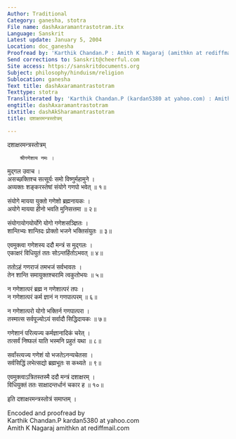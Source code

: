 ```yaml
---
Author: Traditional
Category: ganesha, stotra
File name: dashAxaramantrastotram.itx
Language: Sanskrit
Latest update: January 5, 2004
Location: doc_ganesha
Proofread by: 'Karthik Chandan.P : Amith K Nagaraj (amithkn at rediffmail.com)'
Send corrections to: Sanskrit@cheerful.com
Site access: https://sanskritdocuments.org
Subject: philosophy/hinduism/religion
Sublocation: ganesha
Text title: dashAxaramantrastotram
Texttype: stotra
Transliterated by: 'Karthik Chandan.P (kardan5380 at yahoo.com) : Amith K Nagaraj'
engtitle: dashAxaramantrastotram
itxtitle: dashAkSharamantrastotram
title: दशाक्षरमन्त्रस्तोत्रम्

---
```

  
 दशाक्षरमन्त्रस्तोत्रम्   
  
        श्रीगणेशाय नमः ।  
मुद्गल उवाच ।  
असच्छक्तिश्च सत्सूर्यः समो विष्णुर्महामुने ।  
अव्यक्तः शङ्करस्तेषां संयोगे गणपो भवेत् ॥ १॥  
  
संयोगे मायया युक्तो गणेशो ब्रह्मनायकः ।  
अयोगे मायया हीनो भवति मुनिसत्तमा ॥ २॥  
  
संयोगायोगयोर्योगे योगो गणेशसञ्ज्ञितः ।  
शान्तिभ्यः शान्तिदः प्रोक्तो भजने भक्तिसंयुतः ॥ ३॥  
  
एवमुक्त्वा गणेशस्य ददौ मन्त्रं स मुद्गलः ।  
एकाक्षरं विधियुतं ततः सोऽन्तर्हितोऽभवत् ॥ ४॥  
  
ततोऽहं गणराजं तमभजं सर्वभावतः ।  
तेन शान्ति समायुक्तश्चरामि त्वकुतोभयः ॥ ५॥  
  
न गणेशात्परं ब्रह्म न गणेशात्परं तपः ।  
न गणेशात्परं कर्म ज्ञानं न गणपात्परम् ॥ ६॥  
  
न गणेशात्परो योगो भक्तिर्न गणपात्परा ।  
तस्मात्स सर्वपूज्योऽयं सर्वादौ सिद्धिदायकः ॥ ७॥  
  
गणेशानं परित्यज्य कर्मज्ञानादिकं चरेत् ।  
तत्सर्वं निष्फलं याति भस्मनि प्रहुतं यथा ॥ ८॥  
  
सर्वांस्त्यज्य गणेशं यो भजतेऽनन्यचेतसा ।  
सर्वसिद्धिं लभेत्सद्यो ब्रह्मभूतः स कथ्यते ॥ ९॥  
  
एवमुक्त्वाऽत्रितस्तस्मै ददौ मन्त्रं दशाक्षरम् ।  
विधियुक्तं ततः साक्षादन्तर्धानं चकार ह ॥ १०॥  
  
इति दशाक्षरमन्त्रस्तोत्रं समाप्तम् ।  
  
  
Encoded and proofread by  
Karthik Chandan.P kardan5380 at yahoo.com  
Amith K Nagaraj amithkn at rediffmail.com  
  
